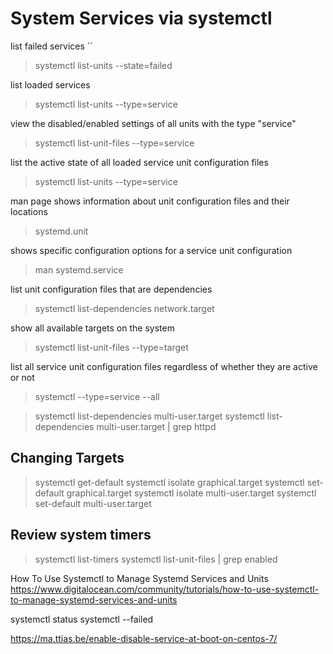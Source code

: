 # System Services via systemctl




list failed services ``
> systemctl list-units --state=failed

list loaded services
> systemctl list-units --type=service

view the disabled/enabled settings of all units with the type "service"
> systemctl list-unit-files --type=service

list the active state of all loaded service unit configuration files
> systemctl list-units --type=service

man page shows information about unit configuration files and their locations
> systemd.unit

shows specific configuration options for a service unit configuration
> man systemd.service

list unit configuration files that are dependencies
> systemctl list-dependencies network.target

show all available targets on the system
> systemctl list-unit-files --type=target

list all service unit configuration files regardless of whether they are active or not
> systemctl --type=service --all

> systemctl list-dependencies multi-user.target
> systemctl list-dependencies multi-user.target | grep httpd

## Changing Targets

> systemctl get-default
> systemctl isolate graphical.target
> systemctl set-default graphical.target
> systemctl isolate multi-user.target
> systemctl set-default multi-user.target

## Review system timers

> systemctl list-timers
> systemctl list-unit-files | grep enabled

How To Use Systemctl to Manage Systemd Services and Units
https://www.digitalocean.com/community/tutorials/how-to-use-systemctl-to-manage-systemd-services-and-units

systemctl status
systemctl --failed

https://ma.ttias.be/enable-disable-service-at-boot-on-centos-7/
